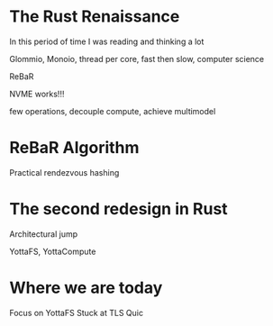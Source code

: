 # The Rust Renaissance

In this period of time I was reading and thinking a lot

Glommio, Monoio, thread per core, fast then slow, computer science

ReBaR

NVME works!!!

few operations, decouple compute, achieve multimodel

# ReBaR Algorithm

Practical rendezvous hashing

# The second redesign in Rust

Architectural jump

YottaFS, YottaCompute


# Where we are today

Focus on YottaFS
Stuck at TLS Quic
